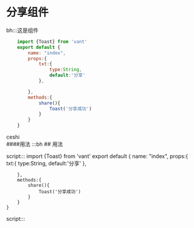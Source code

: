 # 分享组件
bh:::这是组件
<bh-share></bh-share>
<bh-button onClick={click} txt="ssddd"></bh-button>
```javascript
    import {Toast} from 'vant'
    export default {
        name: "index",
        props:{
            txt:{
                type:String,
                default:'分享'
            },

        },
        methods:{
            share(){
                Toast('分享成功')
            }
        }
    }
```
<div>ceshi</div>
####用法
:::bh
## 用法


script:::
 import {Toast} from 'vant'
    export default {
        name: "index",
        props:{
            txt:{
                type:String,
                default:'分享'
            },

        },
        methods:{
            share(){
                Toast('分享成功')
            }
        }
    }
script:::
